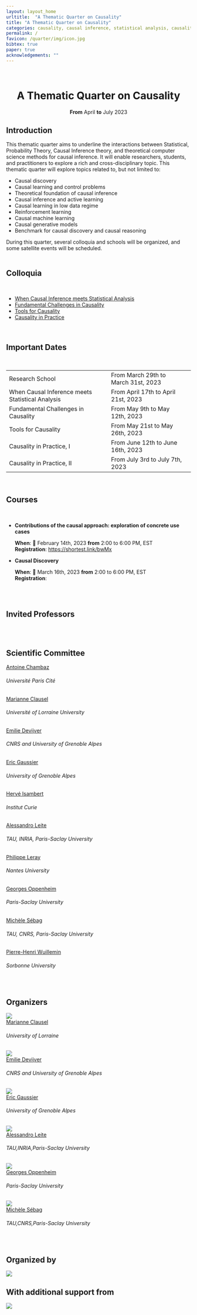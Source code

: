 ```yaml
---
layout: layout_home
urltitle:  "A Thematic Quarter on Causality"
title: "A Thematic Quarter on Causality"
categories: causality, causal inference, statistical analysis, causality challenges
permalink: /
favicon: /quarter/img/icon.jpg
bibtex: true
paper: true
acknowledgements: ""
---
```


<br>

<div class="row">
  <div class="col-xs-12">
    <center><h1>A Thematic Quarter on Causality</h1></center>
    <center><strong>From</strong> April <strong>to</strong> July 2023</center>
  </div>
</div>

<div class="row">
  <div class="col-xs-12"><a class="anchor" id="intro"></a>
    <h2>Introduction</h2>
  </div>
</div>
<div class="row">
  <div class="col-xs-12">
    <p>
    This thematic quarter aims to underline the interactions between Statistical, Probability Theory, Causal Inference theory, and theoretical computer science methods for causal inference. It will enable researchers, students, and practitioners to explore a rich and cross-disciplinary topic. This thematic quarter will explore topics related to, but not limited to:
    </p>
    <ul>
      <li>Causal discovery</li>
      <li>Causal learning and control problems</li>
      <li>Theoretical foundation of causal inference</li>
      <li>Causal inference and active learning</li>
      <li>Causal learning in low data regime</li>
      <li>Reinforcement learning</li>
      <li>Causal machine learning</li>
      <li>Causal generative models</li>
      <li>Benchmark for causal discovery and causal reasoning</li>
    </ul>
    During this quarter, several colloquia and schools will be organized, and some satellite events will be scheduled. 
  </div>
</div> <br>

<div class="row">
  <div class="col-xs-12 panel-group"><a class="anchor" id="colloquia"></a>
    <h2>Colloquia</h2>
    <br/>
      <ul>
        <li><a href="/analysis/" style="cursor:pointer;">When Causal Inference meets Statistical Analysis</a></li>
        <li><a href="/challenges/" style="cursor:pointer;">Fundamental Challenges in Causality</a></li>
        <li><a href="/tools/" style="cursor:pointer;">Tools for Causality</a></li>
        <li><a href="/practice/" style="cursor:pointer;">Causality in Practice</a></li>
      </ul>
  </div>
</div><br>

<div class="row">
  <div class="col-xs-12"><a class="anchor" id="dates"></a>
    <h2>Important Dates</h2>
    <br>
    <table class="table table-striped">
      <tbody>
       <tr>
          <td>Research School</td>
          <td>From March 29th to March 31st, 2023</td>
	        <td><span class="countdown" reference="29 March 2023 10:00:00 UTC"></span></td>
        </tr>
        <tr>
          <td>When Causal Inference meets Statistical Analysis</td>
          <td>From April 17th to April 21st, 2023</td>
	        <td><span class="countdown" reference="17 April 2023 10:00:00 UTC"></span></td>
        </tr>
        <tr>
          <td>Fundamental Challenges in Causality</td>
          <td>From May 9th to May 12th, 2023</td>
          <td><span class="countdown" reference="9 May 2023 10:00:00 UTC"></span></td>
        </tr>
        <tr>
          <td>Tools for Causality</td>
          <td>From May 21st to May 26th, 2023</td>
          <td><span class="countdown" reference="21 May 2023 10:00:00 UTC"></span></td>
        </tr>
        <tr>
          <td>Causality in Practice, I</td>
          <td>From June 12th to June 16th, 2023</td>
          <td><span class="countdown" reference="12 June 2023 10:00:00 UTC"></span></td>
        </tr>
        <tr>
          <td>Causality in Practice, II</td>
          <td>From July 3rd to July 7th, 2023</td>
          <td><span class="countdown" reference="3 July 2023 10:00:00 UTC"></span></td>
        </tr>
      </tbody>
    </table>
  </div>
</div><br>

<div class="row">
  <div class="col-xs-12"><a class="anchor" id="courses"></a>
     <h2>Courses</h2>
     <br>
     <ul>
       <li><strong>Contributions of the causal approach: exploration of concrete use cases</strong></li>
          <p>
            <strong>When</strong>: 📅 February 14th, 2023 <strong>from</strong> 2:00 to 6:00 PM, EST <br />
            <strong>Registration</strong>: <a href="https://shortest.link/bwMx" target="_blank" alt="Click here to register to the workshop: contributions of the causal approach works">https://shortest.link/bwMx</a>
          </p>
        <li><strong>Causal Discovery</strong></li>
        <p>
           <strong>When</strong>: 📅 March 16th, 2023 <strong>from</strong> 2:00 to 6:00 PM, EST <br />
           <strong>Registration</strong>: <a href="https://shortest.link/bwMx" target="_blank" alt="Click here to register to the causal discovery workshop"></a>
        </p>
     </ul>
  </div>
</div><br><br>


<div class="row">
  <div class="col-xs-12"><a class="anchor" id="speakers"></a>
    <h2>Invited Professors</h2>
    <br>    
  </div>
</div>
<br>

<div class="row" id="scientificcommittee">
  <div class="col-xs-12">
    <h2>Scientific Committee</h2>
  </div>
</div>

<div class="row">
  <div class="col-xs-3">
    <div class="people-name"><a target="_blank" href="https://helios2.mi.parisdescartes.fr/~chambaz/index.php?choix=1">Antoine Chambaz</a><h6>Université Paris Cité</h6></div>
    <div class="people-name"><a target="_blank" href="https://sites.google.com/site/marianneclausel">Marianne Clausel</a><h6>Université of Lorraine University</h6></div>
    <div class="people-name"><a target="_blank" href="http://ama.liglab.fr/~devijvee">Emilie Devijver</a><h6>CNRS and University of Grenoble Alpes </h6></div>
    <div class="people-name"><a target="_blank" href="http://ama.liglab.fr/~gaussier">Eric Gaussier</a><h6>University of Grenoble Alpes </h6></div>
    <div class="people-name"><a target="_blank" href="https://institut-curie.org/personne/herve-isambert">Hervé Isambert</a><h6>Institut Curie</h6></div>
    <div class="people-name"><a target="_blank" href="">Alessandro Leite</a><h6>TAU, INRIA, Paris-Saclay University</h6></div>
    <div class="people-name"><a target="_blank" href="https://sites.google.com/site/codpleray/">Philippe Leray</a><h6>Nantes University</h6></div>
    <div class="people-name"><a target="_blank" href="#">Georges Oppenheim</a><h6>Paris-Saclay University</h6></div>
    <div class="people-name"><a target="_blank" href="https://www.lri.fr/~sebag">Michèle Sébag</a><h6>TAU, CNRS, Paris-Saclay University</h6></div>
    <div class="people-name"><a target="_blank" href="https://www.lip6.fr/Pierre-Henri.Wuillemin">Pierre-Henri Wuillemin</a><h6>Sorbonne University</h6></div>
  </div>
  <div class="col-xs-3">
  </div>
  <div class="col-xs-3">
  </div>
  <div class="col-xs-3">
  </div>
</div>
<br>

<div class="row">
  <div class="col-xs-12"><a class="anchor" id="organizers"></a>
    <h2>Organizers</h2>
  </div>
</div>

<div class="row">
  <!-- <div class="col-xs-1"></div> -->
  <div class="col-xs-2">
    <a href="https://sites.google.com/site/marianneclausel">
      <img class="people-pic" src="{{ "quarter/img/people/clausel.jpg" | prepend:site.baseurl }}">
    </a>
    <div class="people-name">
      <a href="https://sites.google.com/site/marianneclausel">Marianne Clausel</a>
      <h6>University of Lorraine</h6>
    </div>
  </div>
  <div class="col-xs-2">
    <a href="http://ama.liglab.fr/~devijvee/">
      <img class="people-pic" src="{{ "quarter/img/people/devijver.jpeg" | prepend:site.baseurl }}">
    </a>
    <div class="people-name">
      <a href="http://ama.liglab.fr/~devijvee/">Emilie Devijver</a>
      <h6>CNRS and University of Grenoble Alpes</h6>
    </div>
  </div>
  <div class="col-xs-2">
    <a href="http://ama.liglab.fr/~gaussier" target="_blank">
      <img class="people-pic" src="{{ "quarter/img/people/EG.jpeg" | prepend:site.baseurl }}">
    </a>
    <div class="people-name">
      <a href="http://ama.liglab.fr/~gaussier">Eric Gaussier</a>
      <h6>University of Grenoble Alpes</h6>
    </div>
  </div>
</div>
<div class="row">
  <div class="col-xs-2">
    <a href="#" target="_blank">
      <img class="people-pic" src="{{ "quarter/img/people/aleite.jpg" | prepend:site.baseurl }}">
    </a>
    <div class="people-name">
      <a href="#">Alessandro Leite</a>
      <h6>TAU,INRIA,Paris-Saclay University</h6>
    </div>
  </div>
  <div class="col-xs-2">
    <a href="#" target="_blank">
      <img class="people-pic" src="{{ "quarter/img/people/GO.jpeg" | prepend:site.baseurl }}">
    </a>
    <div class="people-name">
      <a href="#">Georges Oppenheim</a>
      <h6>Paris-Saclay University</h6>
    </div>
  </div>
  <div class="col-xs-2">
    <a href="https://www.lri.fr/~sebag/" target="_blank">
      <img class="people-pic" src="{{ "quarter/img/people/sebag.jpeg" | prepend:site.baseurl }}">
    </a>
    <div class="people-name">
      <a href="#">Michèle Sébag</a>
      <h6>TAU,CNRS,Paris-Saclay University</h6>
    </div>
  </div>  
</div>

<br>

<div class="row">
  <div class="col-xs-12"><a class="anchor" id="sponsors"></a>
    <h2>Organized by</h2>
  </div>
</div>

<div class="row"> 
  <div class="col-xs-4 award-sponsor">
    <img src="/quarter/img/organizers_sponsors.jpg"/>
  </div>    
</div>

<div class="row">
  <div class="col-xs-12"><a class="anchor" id="support"></a>
    <h2>With additional support from</h2>
  </div>
</div>

<div class="row">
  <div class="col-xs-3 award-sponsor">
     <img src="/quarter/img/support_sponsors.jpg"/>
  </div>  
</div>
